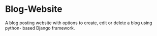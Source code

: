 # Blog-Website
A blog posting website with options to create, edit or delete a blog using python- based Django framework.

